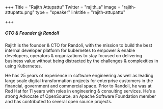 +++
Title = "Rajith Attupattu"
Twitter = "rajith_a"
image = "rajith-attupattu.png"
type = "speaker"
linktitle = "rajith-attupattu"

+++

##### CTO & Founder @ Randoli

Rajith is the founder & CTO for Randoli, with the mission to build the best internal developer platform for kubernetes to empower & enable developers, operators & organizations to stay focused on delivering business value without being distracted by the challenges & complexities in using Kubernetes.

He has 25 years of experience in software engineering as well as leading large scale digital transformation projects for enterprise customers in the financial, government and commercial space. Prior to Randoli, he was at Red Hat for 11 years with roles in engineering & consulting services. He’s a strong Advocate of OpenSource, an Apache Software Foundation member and has contributed to several open source projects.